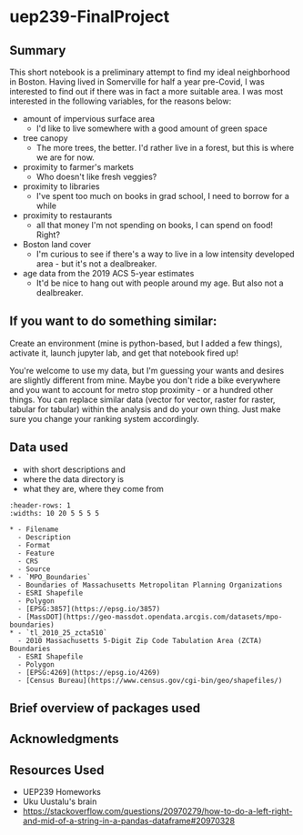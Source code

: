 # uep239-FinalProject

## Summary

This short notebook is a preliminary attempt to find my ideal neighborhood in Boston. Having lived in Somerville 
for half a year pre-Covid, I was interested to find out if there was in fact a more suitable area. I was most interested 
in the following variables, for the reasons below:  

- amount of impervious surface area
    - I'd like to live somewhere with a good amount of green space
- tree canopy
    - The more trees, the better. I'd rather live in a forest, but this is where we are for now.
- proximity to farmer's markets
    - Who doesn't like fresh veggies?
- proximity to libraries
    - I've spent too much on books in grad school, I need to borrow for a while
- proximity to restaurants
    - all that money I'm not spending on books, I can spend on food! Right? 
- Boston land cover
    - I'm curious to see if there's a way to live in a low intensity developed area - but it's not a dealbreaker.
- age data from the 2019 ACS 5-year estimates
    - It'd be nice to hang out with people around my age. But also not a dealbreaker.


## If you want to do something similar:
Create an environment (mine is python-based, but I added a few things), activate it, launch jupyter lab, and get that notebook fired up!

You're welcome to use my data, but I'm guessing your wants and desires are slightly different from mine. Maybe you don't ride a 
bike everywhere and you want to account for metro stop proximity - or a hundred other things. You can replace similar data 
(vector for vector, raster for raster, tabular for tabular) within the analysis and do your own thing. Just make sure 
you change your ranking system accordingly.


## Data used 
- with short descriptions and 
- where the data directory is
- what they are, where they come from

```{list-table}
:header-rows: 1
:widths: 10 20 5 5 5 5

* - Filename
  - Description
  - Format
  - Feature
  - CRS
  - Source
* - `MPO_Boundaries`
  - Boundaries of Massachusetts Metropolitan Planning Organizations
  - ESRI Shapefile
  - Polygon
  - [EPSG:3857](https://epsg.io/3857)
  - [MassDOT](https://geo-massdot.opendata.arcgis.com/datasets/mpo-boundaries)
* - `tl_2010_25_zcta510`
  - 2010 Massachusetts 5-Digit Zip Code Tabulation Area (ZCTA) Boundaries
  - ESRI Shapefile
  - Polygon
  - [EPSG:4269](https://epsg.io/4269)
  - [Census Bureau](https://www.census.gov/cgi-bin/geo/shapefiles/)
```



## Brief overview of packages used

## Acknowledgments

## Resources Used

- UEP239 Homeworks
- Uku Uustalu's brain
- https://stackoverflow.com/questions/20970279/how-to-do-a-left-right-and-mid-of-a-string-in-a-pandas-dataframe#20970328